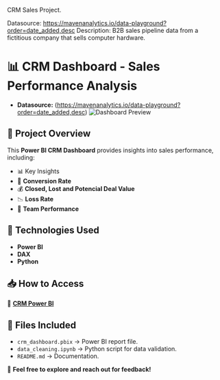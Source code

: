 CRM Sales Project.

Datasource: https://mavenanalytics.io/data-playground?order=date_added,desc
Description: B2B sales pipeline data from a fictitious company that sells computer hardware.

# 📊 CRM Dashboard - Sales Performance Analysis
- **Datasource:** (https://mavenanalytics.io/data-playground?order=date_added,desc)
![Dashboard Preview](![Image](https://github.com/user-attachments/assets/6ba1e2e6-e010-4410-aae4-7d2e01e10cdf))

## 🔹 Project Overview
This **Power BI CRM Dashboard** provides insights into sales performance, including:
- 📊 Key Insights
- 🚀 **Conversion Rate**
- 💰 **Closed, Lost and Potencial Deal Value**
- 📉 **Loss Rate**
- 🎯 **Team Performance**

## 📌 Technologies Used
- **Power BI**
- **DAX**
- **Python**

## 📥 How to Access
🔗 **[CRM Power BI](https://app.powerbi.com/view?r=eyJrIjoiMjdhMWZkZWMtMTNlZC00NjRjLTlkODUtMzBmM2MwZWM1YjlhIiwidCI6ImQzN2I4ZDFkLWE0MDUtNDJmYy04ZDNiLTczZWY2NjZiMzU1NSJ9&pageName=eb9fe8bfd0edd36d387c)**

## 📎 Files Included
- `crm_dashboard.pbix` → Power BI report file.
- `data_cleaning.ipynb` → Python script for data validation.
- `README.md` → Documentation.

📢 **Feel free to explore and reach out for feedback!**
